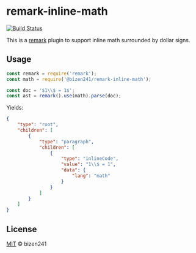 remark-inline-math
=================

[![Build Status](https://travis-ci.org/bizen241/remark-inline-math.svg?branch=master)](https://travis-ci.org/bizen241/remark-inline-math)

This is a [remark](https://github.com/wooorm/remark) plugin to support inline math surrounded by dollar signs.

## Usage

```js
const remark = require('remark');
const math = require('@bizen241/remark-inline-math');

const doc = '$1\\$ = 1$';
const ast = remark().use(math).parse(doc);
```

Yields:

```json
{
	"type": "root",
	"children": [
		{
			"type": "paragraph",
			"children": [
				{
					"type": "inlineCode",
					"value": "1\\$ = 1",
					"data": {
						"lang": "math"
					}
				}
			]
		}
	]
}
```

## License

[MIT](LICENSE) © bizen241
